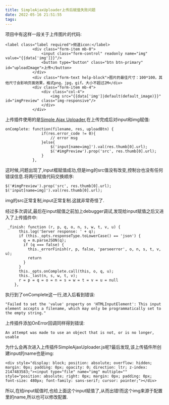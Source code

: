 ```yaml
---
title: SimpleAjaxUploader上传后赋值失败问题
date: 2022-05-16 21:51:55
tags:
---
```


项目中有这样一段关于上传图片的代码:

```
<label class="label required">频道icon:</label>
            <div class="form-item mb-0">
                <input class="form-control" readonly name="img" value="{{data['img']}}"/>
                <button type="button" class="btn btn-primary" id="uploadImage">上传</button>
            </div>
            <div class="form-text help-block">图片的最佳尺寸：100*100，其他尺寸会影响页面效果，格式png，jpg，gif。大小不超过2M</div>
            <div class="form-item mb-4">
                <div class="col-4">
                    <img src="{{data['img']|default(default_image)}}" id="imgPreview" class="img-responsive"/>
                </div>
            </div>
```

上传插件使用的是[Simple Ajax Uploader][1],在上传完成后对input和img赋值:

```
onComplete: function(filename, res, uploadBtn) {
                if(res.error_code != 0){
                    // error msg
                }else{
                    $('input[name=img]').val(res.thumb[0].url);
                    $('#imgPreview').prop('src', res.thumb[0].url);
                }
            },
```

这时候,问题出现了,input框赋值成功,但是img的src值没有改变,控制台也没有任何错误信息.将两行赋值代码交换顺序:

```
$('#imgPreview').prop('src', res.thumb[0].url);
$('input[name=img]').val(res.thumb[0].url);
```

img的src正常复制,input正常复制.这就非常奇怪了.

经过多次调试,最后在input赋值之前加上debugger调试,发现给input赋值之后又进入了上传插件中:

```
 _finish: function (r, p, q, o, n, s, w, t, v, u) {
      this.log('Server response: ' + q);
      if (this._opts.responseType.toLowerCase() == 'json') {
        q = m.parseJSON(q);
        if (q === false) {
          this._errorFinish(r, p, false, 'parseerror', o, n, s, t, v, u);
          return
        }
      }
      this._opts.onComplete.call(this, o, q, u);
      this._last(n, s, w, t, v);
      r = p = q = o = n = s = w = t = v = u = null
    },
```

执行到了onComplete这一行,进入后看到错误:

```
"Failed to set the 'value' property on 'HTMLInputElement': This input element accepts a filename, which may only be programmatically set to the empty string."
```

上传插件添加OnError回调同样得到错误:

```
An attempt was made to use an object that is not, or is no longer, usable
```

为什么会再次进入上传插件SimpleAjaxUploader.js呢?最后发现,该上传插件所创建input的name也是img:

```
<div style="display: block; position: absolute; overflow: hidden; margin: 0px; padding: 0px; opacity: 0; direction: ltr; z-index: 2147483583;"><input type="file" name="img" multiple="" style="position: absolute; right: 0px; margin: 0px; padding: 0px; font-size: 480px; font-family: sans-serif; cursor: pointer;"></div>
```

所以,在给input赋值时,也给上面这个input赋值了,从而出错!而这个img来源于配置里的name,所以也可以修改配置.


  [1]: https://www.lpology.com/code/ajaxuploader/docs.php